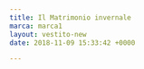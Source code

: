 ```yaml
---
title: Il Matrimonio invernale
marca: marca1
layout: vestito-new
date: 2018-11-09 15:33:42 +0000

---
```

